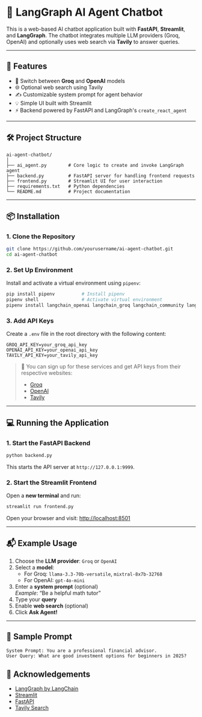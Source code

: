 # 🤖 LangGraph AI Agent Chatbot

This is a web-based AI chatbot application built with **FastAPI**, **Streamlit**, and **LangGraph**. The chatbot integrates multiple LLM providers (Groq, OpenAI) and optionally uses web search via **Tavily** to answer queries.

---

## 🚀 Features

- 🔄 Switch between **Groq** and **OpenAI** models
- 🌐 Optional web search using Tavily
- ✍️ Customizable system prompt for agent behavior
- 💡 Simple UI built with Streamlit
- ⚡ Backend powered by FastAPI and LangGraph's `create_react_agent`

---

## 🛠️ Project Structure

```
ai-agent-chatbot/
│
├── ai_agent.py        # Core logic to create and invoke LangGraph agent
├── backend.py         # FastAPI server for handling frontend requests
├── frontend.py        # Streamlit UI for user interaction
├── requirements.txt   # Python dependencies
└── README.md          # Project documentation
```

---

## 📦 Installation

### 1. Clone the Repository

```bash
git clone https://github.com/yourusername/ai-agent-chatbot.git
cd ai-agent-chatbot
```

### 2. Set Up Environment

Install and activate a virtual environment using `pipenv`:

```bash
pip install pipenv          # Install pipenv
pipenv shell                # Activate virtual environment
pipenv install langchain_openai langchain_groq langchain_community langgraph pydantic uvicorn fastapi streamlit
```

### 3. Add API Keys

Create a `.env` file in the root directory with the following content:

```env
GROQ_API_KEY=your_groq_api_key
OPENAI_API_KEY=your_openai_api_key
TAVILY_API_KEY=your_tavily_api_key
```

> 📌 You can sign up for these services and get API keys from their respective websites:
> - [Groq](https://console.groq.com/)
> - [OpenAI](https://platform.openai.com/)
> - [Tavily](https://www.tavily.com/)

---

## 💻 Running the Application

### 1. Start the FastAPI Backend

```bash
python backend.py
```

This starts the API server at `http://127.0.0.1:9999`.

### 2. Start the Streamlit Frontend

Open a **new terminal** and run:

```bash
streamlit run frontend.py
```

Open your browser and visit: [http://localhost:8501](http://localhost:8501)

---

## 📬 Example Usage

1. Choose the **LLM provider**: `Groq` or `OpenAI`
2. Select a **model**:  
   - For Groq: `llama-3.3-70b-versatile`, `mixtral-8x7b-32768`  
   - For OpenAI: `gpt-4o-mini`
3. Enter a **system prompt** (optional)  
   _Example_: “Be a helpful math tutor”
4. Type your **query**
5. Enable **web search** (optional)
6. Click **Ask Agent!**

---

## 🧪 Sample Prompt

```text
System Prompt: You are a professional financial advisor.
User Query: What are good investment options for beginners in 2025?
```

## 🙌 Acknowledgements

- [LangGraph by LangChain](https://www.langchain.com/langgraph)
- [Streamlit](https://streamlit.io)
- [FastAPI](https://fastapi.tiangolo.com)
- [Tavily Search](https://www.tavily.com)
